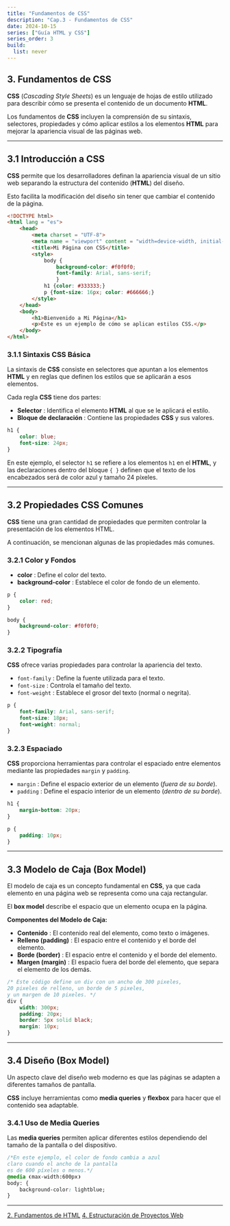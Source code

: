 ```yaml
---
title: "Fundamentos de CSS"
description: "Cap.3 - Fundamentos de CSS"
date: 2024-10-15
series: ["Guía HTML y CSS"]
series_order: 3
build:
  list: never
---
```



## 3. Fundamentos de CSS
**CSS** (*Cascading Style Sheets*) es un lenguaje de hojas de estilo utilizado para describir cómo se presenta el contenido de un documento **HTML**.

Los fundamentos de **CSS** incluyen la comprensión de su sintaxis, selectores, propiedades y cómo aplicar estilos a los elementos **HTML** para mejorar la apariencia visual de las páginas web.


---

## 3.1 Introducción a CSS

**CSS** permite que los desarrolladores definan la apariencia visual de un sitio web separando la estructura del contenido (**HTML**) del diseño.

Esto facilita la modificación del diseño sin tener que cambiar el contenido de la página.


```html
<!DOCTYPE html>
<html lang = "es">
    <head>
        <meta charset = "UTF-8">
        <meta name = "viewport" content = "width=device-width, initial-scale=1.0">
        <title>Mi Página con CSS</title>
        <style>
            body {
                background-color: #f0f0f0;
                font-family: Arial, sans-serif;
                }
            h1 {color: #333333;}
            p {font-size: 16px; color: #666666;}
        </style>        
    </head>
    <body>
        <h1>Bienvenido a Mi Página</h1>
        <p>Este es un ejemplo de cómo se aplican estilos CSS.</p>
    </body>
</html>
```


### 3.1.1 Sintaxis CSS Básica

La sintaxis de **CSS** consiste en selectores que apuntan a los elementos **HTML** y en reglas que definen los estilos que se aplicarán a esos elementos.

Cada regla **CSS** tiene dos partes:

- **Selector** : Identifica el elemento **HTML** al que se le aplicará el estilo.
- **Bloque de declaración** : Contiene las propiedades **CSS** y sus valores.

```css
h1 {
    color: blue;
    font-size: 24px;
}
```

En este ejemplo, el selector ```h1``` se refiere a los elementos ```h1``` en el **HTML**, y las declaraciones dentro del bloque ```{ }``` definen que el texto de los encabezados será de color azul y tamaño 24 píxeles.

---

## 3.2 Propiedades CSS Comunes

**CSS** tiene una gran cantidad de propiedades que permiten controlar la presentación de los elementos HTML.

A continuación, se mencionan algunas de las propiedades más comunes.

### 3.2.1 Color y Fondos

- **color** : Define el color del texto.
- **background-color** : Establece el color de fondo de un elemento.

```css
p {
    color: red;
}

body {
    background-color: #f0f0f0;
}
```

### 3.2.2 Tipografía

**CSS** ofrece varias propiedades para controlar la apariencia del texto.

- ```font-family``` : Define la fuente utilizada para el texto.
- ```font-size``` : Controla el tamaño del texto.
- ```font-weight``` : Establece el grosor del texto (normal o negrita).

```css
p {
    font-family: Arial, sans-serif;
    font-size: 18px;
    font-weight: normal;
}
```

### 3.2.3 Espaciado

**CSS** proporciona herramientas para controlar el espaciado entre elementos mediante las propiedades ```margin``` y ```padding```.

- ```margin``` : Define el espacio exterior de un elemento (*fuera de su borde*).
- ```padding``` : Define el espacio interior de un elemento (*dentro de su borde*).

```css
h1 {
    margin-bottom: 20px;
}

p {
    padding: 10px;
}
```

---

## 3.3 Modelo de Caja (Box Model)

El modelo de caja es un concepto fundamental en **CSS**, ya que cada elemento en una página web se representa como una caja rectangular.

El **box model** describe el espacio que un elemento ocupa en la página.

**Componentes del Modelo de Caja:**

- **Contenido** : El contenido real del elemento, como texto o imágenes.
- **Relleno (padding)** : El espacio entre el contenido y el borde del elemento.
- **Borde (border)** : El espacio entre el contenido y el borde del elemento.
- **Margen (margin)** : El espacio fuera del borde del elemento, que separa el elemento de los demás.

```css
/* Este código define un div con un ancho de 300 pixeles,
20 pixeles de relleno, un borde de 5 pixeles,
y un margen de 10 pixeles. */
div {
    width: 300px;
    padding: 20px;
    border: 5px solid black;
    margin: 10px;
}
```

---

## 3.4 Diseño (Box Model)

Un aspecto clave del diseño web moderno es que las páginas se adapten a diferentes tamaños de pantalla.

**CSS** incluye herramientas como **media queries** y **flexbox** para hacer que el contenido sea adaptable.

### 3.4.1 Uso de Media Queries

Las **media queries** permiten aplicar diferentes estilos dependiendo del tamaño de la pantalla o del dispositivo.

```css
/*En este ejemplo, el color de fondo cambia a azul
claro cuando el ancho de la pantalla
es de 600 píxeles o menos.*/
@media ❨max-width:600px❩
body: {
    background-color: lightblue;
}
```

---

<div class="footer-nav">
    <a href="../html-fundamentos/">2. Fundamentos de HTML</a>
    <!-- <a href="#" class="prev-link" class="tachado">Anterior</a> -->
    <a href="../estructuracion/" class="next-link">4. Estructuración de Proyectos Web</a>    
</div>